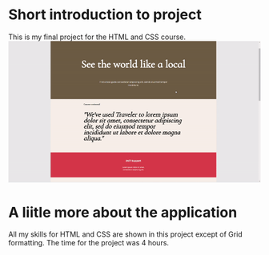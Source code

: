 # Short introduction to project
This is my final project for the HTML and CSS course.
![](Additional/HTM_CSS_FINAL_PROJECT_RECORDING-ezgif.com-video-to-gif-converter.gif)

# A liitle more about the application
All my skills for HTML and CSS are shown in this project except of Grid formatting.
The time for the project was 4 hours.

